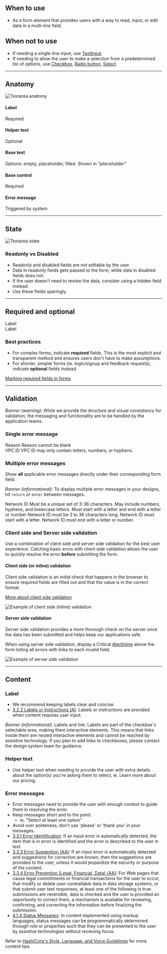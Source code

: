 ## When to use

- As a form element that provides users with a way to read, input, or edit data in a multi-line field.

## When not to use

- If needing a single-line input, use [TextInput](/components/form/text-input/overview).
- If needing to allow the user to make a selection from a predetermined list of options, use [Checkbox](/components/form/checkbox/overview), [Radio button](/components/form/radio/overview), [Select](/components/form/select/overview).

---

## Anatomy

![Textarea anatomy](/assets/components/form/textarea/textarea-anatomy.png)

#### Label

Required

#### Helper text

Optional

#### Base text

Options: empty, placeholder, filled. Shown in _"placeholder"_

#### Base control

Required

#### Error message

Triggered by system

---

## State

![Textarea state](/assets/components/form/textarea/textarea-states.png)

### Readonly vs Disabled

- Readonly and disabled fields are not editable by the user.
- Data in readonly fields gets passed to the form, while data in disabled fields does not.
- If the user doesn't need to review the data, consider using a hidden field instead.
- Use these fields sparingly.

---

## Required and optional

<section>
  <Hds::Form::Textarea::Field @isRequired={{true}} @width="300px" as |F|>
    <F.Label>Label</F.Label>
  </Hds::Form::Textarea::Field>
</section>

<section>
  <Hds::Form::Textarea::Field @isOptional={{true}} @width="300px" as |F|>
    <F.Label>Label</F.Label>
  </Hds::Form::Textarea::Field>
</section>

### Best practices

- For complex forms, indicate **required** fields. This is the most explicit and transparent method and ensures users don't have to make assumptions.
- For shorter, simpler forms (ie. login/signup and feedback requests), indicate **optional** fields instead.

[Marking required fields in forms](https://www.nngroup.com/articles/required-fields/)

---

## Validation

_Banner (warning):_ While we provide the structure and visual consistency for validation, the messaging and functionality are to be handled by the application teams.

### Single error message

<section>
  <Hds::Form::Textarea::Field @value="" @isRequired={{true}} @isInvalid={{true}} @width="300px" as |F|>
    <F.Label>Reason</F.Label>
    <F.Error>Reason cannot be blank</F.Error>
  </Hds::Form::Textarea::Field>
</section>

<section>
  <Hds::Form::Textarea::Field @value="5&3y" @isRequired={{true}} @isInvalid={{true}} @width="300px" as |F|>
    <F.Label>VPC ID</F.Label>
    <F.Error>VPC ID may only contain letters, numbers, or hyphens.</F.Error>
  </Hds::Form::Textarea::Field>
</section>

### Multiple error messages

Show **all** applicable error messages directly under their corresponding form field.

_Banner (informational):_ To display multiple error messages in your designs, hit `return` or `enter` between messages.

<section>
  <Hds::Form::Textarea::Field @value="" @isRequired={{true}} @isInvalid={{true}} @width="300px" as |F|>
    <F.Label>Network ID</F.Label>
    <F.HelperText>Must be a unique set of 3-36 characters. May include numbers, hyphens, and lowercase letters. Must start with a letter and end with a letter or number</F.HelperText>
    <F.Error as |E|>
      <E.Message>Network ID must be 3 to 36 characters long.</E.Message>
      <E.Message>Network ID must start with a letter.</E.Message>
      <E.Message>Network ID must end with a letter or number.</E.Message>
    </F.Error>
  </Hds::Form::Textarea::Field>
</section>

### Client side and Server side validation

Use a combination of client side and server side validation for the best user experience. Catching basic erros with client side validation allows the user to quickly resolve the error **before** submitting the form.

#### Client side (or inline) validation

Client side validation is an initial check that happens in the browser to ensure required fields are filled out and that the value is in the correct format.

[More about client side validation](https://developer.mozilla.org/en-US/docs/Learn/Forms/Form_validation)

![Example of client side (inline) validation](/assets/components/general/validation-client_side.png)

#### Server side validation

Server side validation provides a more thorough check on the server once the data has been submitted and helps keep our applications safe.

When using server side validation, display a Critical [AlertInline](/components/alerts/overview) above the form listing all errors with links to each invalid field.

![Example of server side validation](/assets/components/general/validation-server_side.png)

---

## Content

### Label

- We recommend keeping labels clear and concise.
- [3.2.2 Labels or Instructions (A)](https://www.w3.org/WAI/WCAG21/Understanding/labels-or-instructions.html): Labels or instructions are provided when content requires user input.

_Banner (informational):_ Labels and link: Labels are part of the checkbox's selectable area, making them interactive elements. This means that links inside them are nested interactive elements and cannot be reached by assistive technology. If you plan to add links to checkboxes, please contact the design system team for guidance.

### Helper text

- Use helper text when needing to provide the user with extra details about the option(s) you're asking them to select, ie. Learn more about our pricing.

### Error messages

- Error messages need to provide the user with enough context to guide them in resolving the error.
- Keep messages short and to the point.
  - ie. "Select at least one option"
- Avoid over politeness; don't use 'please' or 'thank you' in your messages.
- [3.3.1 Error Identification](https://www.w3.org/WAI/WCAG21/Understanding/error-identification.html): If an input error is automatically detected, the item that is in error is identified and the error is described to the user in text.
- [3.3.3 Error Suggestion (AA)](https://www.w3.org/WAI/WCAG21/Understanding/error-suggestion.html): If an input error is automatically detected and suggestions for correction are known, then the suggestions are provided to the user, unless it would jeopardize the security or purpose of the content.
- [3.3.4 Error Prevention (Legal, Financial, Data) (AA)](https://www.w3.org/WAI/WCAG21/Understanding/error-prevention-legal-financial-data.html): For Web pages that cause legal commitments or financial transactions for the user to occur, that modify or delete user-contrallable data in data storage systems, or that submit user test responses, at least one of the following is true: submissions are reversible, data is checked and the user is provided an opportunity to correct them, a mechanism is available for reviewing, confirming, and correcting the information before finalizing the submission.
- [4.1.4 Status Messages](https://www.w3.org/WAI/WCAG21/Understanding/status-messages.html): In content implemented using markup languages, status messages can be programmatically determined through role or properties such that they can be presented to the user by assistive technologies without recieving focus.

Refer to [HashiCorp's Style, Language, and Voice Guidelines](https://docs.google.com/document/d/1MRvGd6tS5JkIwl_GssbyExkMJqOXKeUE00kSEtFi8m8/edit?usp=sharing) for more content tips.

